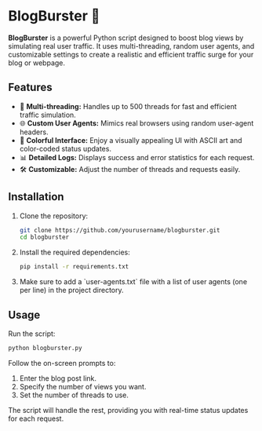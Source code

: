# BlogBurster 🚀  
**BlogBurster** is a powerful Python script designed to boost blog views by simulating real user traffic. It uses multi-threading, random user agents, and customizable settings to create a realistic and efficient traffic surge for your blog or webpage.

## Features  
- 🌟 **Multi-threading:** Handles up to 500 threads for fast and efficient traffic simulation.  
- 🌐 **Custom User Agents:** Mimics real browsers using random user-agent headers.  
- 🎨 **Colorful Interface:** Enjoy a visually appealing UI with ASCII art and color-coded status updates.  
- 📊 **Detailed Logs:** Displays success and error statistics for each request.  
- 🛠️ **Customizable:** Adjust the number of threads and requests easily.  

## Installation  
1. Clone the repository:  
   ```bash
   git clone https://github.com/yourusername/blogburster.git
   cd blogburster
   ```
2. Install the required dependencies:  
   ```bash
   pip install -r requirements.txt
   ```
3. Make sure to add a \`user-agents.txt\` file with a list of user agents (one per line) in the project directory.  

## Usage  
Run the script:  
```bash
python blogburster.py
```

Follow the on-screen prompts to:  
1. Enter the blog post link.  
2. Specify the number of views you want.  
3. Set the number of threads to use.  

The script will handle the rest, providing you with real-time status updates for each request.
